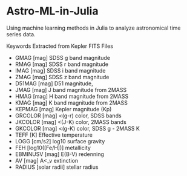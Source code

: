 Astro-ML-in-Julia
=================

Using machine learning methods in Julia to analyze astronomical time series data.

Keywords Extracted from Kepler FITS Files

- GMAG [mag] SDSS g band magnitude
- RMAG [mag] SDSS r band magnitude
- IMAG [mag] SDSS i band magnitude
- ZMAG [mag] SDSS z band magnitude
- D51MAG [mag] D51 magnitude,
- JMAG [mag] J band magnitude from 2MASS
- HMAG [mag] H band magnitude from 2MASS
- KMAG [mag] K band magnitude from 2MASS
- KEPMAG [mag] Kepler magnitude (Kp)
- GRCOLOR [mag] <(g-r) color, SDSS bands
- JKCOLOR [mag] <(J-K) color, 2MASS bands
- GKCOLOR [mag] <(g-K) color, SDSS g - 2MASS K
- TEFF [K] Effective temperature
- LOGG [cm/s2] log10 surface gravity
- FEH [log10([Fe/H])] metallicity
- EBMINUSV [mag] E(B-V) redenning
- AV [mag] A<_v extinction
- RADIUS [solar radii] stellar radius

